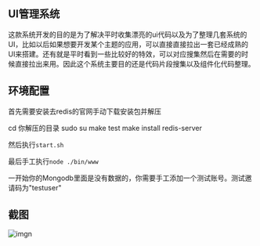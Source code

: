 ## UI管理系统

这款系统开发的目的是为了解决平时收集漂亮的ui代码以及为了整理几套系统的UI，比如以后如果想要开发某个主题的应用，可以直接直接拉出一套已经成熟的UI来搭建。还有就是平时看到一些比较好的特效，可以对应搜集然后在需要的时候直接拉出来用。因此这个系统主要目的还是代码片段搜集以及组件化代码整理。

## 环境配置

首先需要安装去redis的官网手动下载安装包并解压

cd 你解压的目录
sudo su
make test
make install
redis-server

然后执行`start.sh`

最后手工执行`node ./bin/www`

一开始你的Mongodb里面是没有数据的，你需要手工添加一个测试账号。测试邀请码为"testuser"

## 截图

![imgn](http://haoqiao.qiniudn.com/uimanage91.gif)

